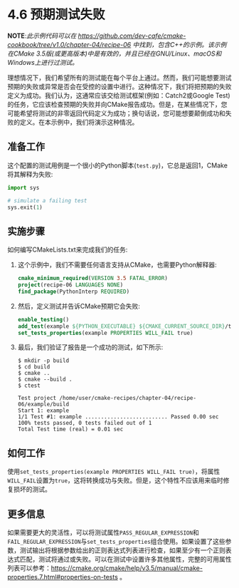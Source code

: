 # 4.6 预期测试失败

**NOTE**:*此示例代码可以在 https://github.com/dev-cafe/cmake-cookbook/tree/v1.0/chapter-04/recipe-06 中找到，包含C++的示例。该示例在CMake 3.5版(或更高版本)中是有效的，并且已经在GNU/Linux、macOS和Windows上进行过测试。*

理想情况下，我们希望所有的测试能在每个平台上通过。然而，我们可能想要测试预期的失败或异常是否会在受控的设置中进行。这种情况下，我们将把预期的失败定义为成功。我们认为，这通常应该交给测试框架(例如：Catch2或Google Test)的任务，它应该检查预期的失败并向CMake报告成功。但是，在某些情况下，您可能希望将测试的非零返回代码定义为成功；换句话说，您可能想要颠倒成功和失败的定义。在本示例中，我们将演示这种情况。

## 准备工作

这个配置的测试用例是一个很小的Python脚本(`test.py`)，它总是返回1，CMake将其解释为失败:

```python
import sys

# simulate a failing test
sys.exit(1)
```

## 实施步骤

如何编写CMakeLists.txt来完成我们的任务:

1. 这个示例中，我们不需要任何语言支持从CMake，也需要Python解释器:

   ```cmake
   cmake_minimum_required(VERSION 3.5 FATAL_ERROR)
   project(recipe-06 LANGUAGES NONE)
   find_package(PythonInterp REQUIRED)
   ```

2. 然后，定义测试并告诉CMake预期它会失败:

   ```cmake
   enable_testing()
   add_test(example ${PYTHON_EXECUTABLE} ${CMAKE_CURRENT_SOURCE_DIR}/test.py)
   set_tests_properties(example PROPERTIES WILL_FAIL true)
   ```

3. 最后，我们验证了报告是一个成功的测试，如下所示:

   ```shell
   $ mkdir -p build
   $ cd build
   $ cmake ..
   $ cmake --build .
   $ ctest
   
   Test project /home/user/cmake-recipes/chapter-04/recipe-06/example/build
   Start 1: example
   1/1 Test #1: example .......................... Passed 0.00 sec
   100% tests passed, 0 tests failed out of 1
   Total Test time (real) = 0.01 sec
   ```

## 如何工作

使用`set_tests_properties(example PROPERTIES WILL_FAIL true)`，将属性`WILL_FAIL`设置为`true`，这将转换成功与失败。但是，这个特性不应该用来临时修复损坏的测试。

## 更多信息

如果需要更大的灵活性，可以将测试属性`PASS_REGULAR_EXPRESSION`和`FAIL_REGULAR_EXPRESSION`与`set_tests_properties`组合使用。如果设置了这些参数，测试输出将根据参数给出的正则表达式列表进行检查，如果至少有一个正则表达式匹配，测试将通过或失败。可以在测试中设置许多其他属性，完整的可用属性列表可以参考：https://cmake.org/cmake/help/v3.5/manual/cmake-properties.7.html#properties-on-tests 。